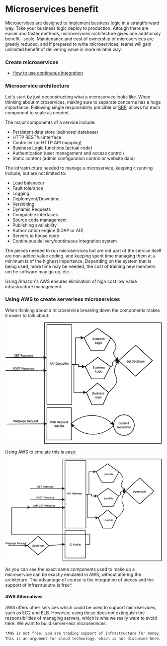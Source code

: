 # Microservices benefit

Microservices are designed to implement business logic in a straigtforward way.  Take your business logic deploy to production.  Altough there are easier and faster methods, microservices architecture gives one additionaly benefit--scale.  Maintenance and cost of ownership of microservices are greatly reduced, and if prepared to write microservices, teams will gain unlimited benefit of delivering value in more reliable way.

### Create microservices 

* [How to use continuous integration](https://github.com/wparad/Continuous-Integration)

### Microservice architecture
Let's start by just deconstructing what a microservice looks like.  When thinking about microservices, making sure to separate concerns has a huge importance.  Following single responsibility princible or [SRP](https://en.wikipedia.org/wiki/Single_responsibility_principle), allows for each component to scale as needed.

The major components of a service include:

* Persistent data store (sql/nosql database)
* HTTP RESTful interface
* Controller (or HTTP API mapping)
* Business Logic functions (actual code)
* Authentication (user management and access control)
* Static content (admin configuration control or website data)

The infrastructure needed to manage a microservice, keeping it running include, but are not limited to:

* Load balanacer
* Fault tolerance
* Logging
* Deplomyent/Downtime
* Versioning
* Dynamic Requests
* Compatible interfaces
* Source code management
* Publishing availability
* Authorization engine (LDAP or AD)
* Servers to house code
* Continuous delivery/continuous integration system

The pieces needed to run microservices but are not part of the service itself are non-added value coding, and keeping spent time managing them at a minimum is of the highest importance.  Depending on the system that is being used, more time may be needed, the cost of training new members ont he software may go up, etc...

Using Amazon's AWS ensures elimination of high cost low value infrastructure management.

### Using AWS to create serverless microservices
When thinking about a microservice breaking down the components makes it easier to talk about:

![microservice](./microservice.png)

Using AWS to emulate this is easy:

![AWS microservice](./aws_microservice.png)

As you can see the exact same components used to make up a microservice can be exactly emulated in AWS, without altering the architcture.  The advantage of course is the integration of pieces and the support of infrastrucutre is free*.

#### AWS Alternatives
AWS offers other services which could be used to support microservices, such as EC2 and ELB.  However, using these does not extinguish the responsibilities of managing servers, which is wha we really want to avoid here.  We want to build server-less microservices.

`*AWS is not free, you are trading support of infrastructure for money.  This is an argument for cloud technology, which is not discussed here.`